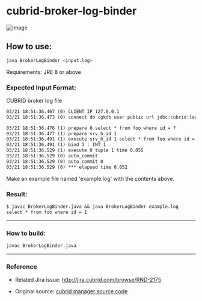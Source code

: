 # cubrid-broker-log-binder

![image](https://github.com/vimkim/cubrid-broker-log-binder/assets/18080546/952e71be-e8a5-4598-9620-a4679804670a)

## How to use:

```sh
java BrokerLogBinder <input.log>
```

Requirements: JRE 8 or above

### Expected Input Format:

CUBRID broker log file

```txt
03/21 18:51:36.467 (0) CLIENT IP 127.0.0.1
03/21 18:51:36.473 (0) connect db cgkdb user public url jdbc:cubrid:localhost:53300:cgkdb:public::?

03/21 18:51:36.476 (1) prepare 0 select * from foo where id = ?
03/21 18:51:36.477 (1) prepare srv_h_id 1
03/21 18:51:36.491 (1) execute srv_h_id 1 select * from foo where id = ?
03/21 18:51:36.491 (1) bind 1 : INT 1
03/21 18:51:36.529 (1) execute 0 tuple 1 time 0.055
03/21 18:51:36.529 (0) auto_commit
03/21 18:51:36.529 (0) auto_commit 0
03/21 18:51:36.529 (0) *** elapsed time 0.052
```

Make an example file named 'example.log' with the contents above.

### Result:

```txt
$ javac BrokerLogBinder.java && java BrokerLogBinder example.log
select * from foo where id = 1
```

---

### How to build:

```sh
javac BrokerLogBinder.java
```

---

### Reference

- Related Jira issue: http://jira.cubrid.com/browse/RND-2175

- Original source: [cubrid manager source code](https://github.com/CUBRID/cubrid-manager/blob/develop/com.cubrid.common.ui/src/com/cubrid/common/ui/spi/util/CommonUITool.java#L1247)
